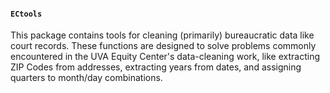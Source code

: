 #### `ECtools`

This package contains tools for cleaning (primarily) bureaucratic data like court records. These functions are designed to solve problems commonly encountered in the UVA Equity Center's data-cleaning work, like extracting ZIP Codes from addresses, extracting years from dates, and assigning quarters to month/day combinations.

